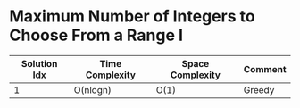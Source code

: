 # Maximum Number of Integers to Choose From a Range I

| Solution Idx | Time Complexity | Space Complexity | Comment |
| ------------ | --------------- | ---------------- | ------- |
| 1            | O(nlogn)        | O(1)             | Greedy  |
